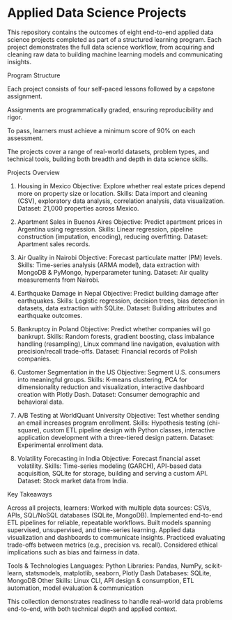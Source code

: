 # Applied Data Science Projects

This repository contains the outcomes of eight end-to-end applied data science projects completed as part of a structured learning program. Each project demonstrates the full data science workflow, from acquiring and cleaning raw data to building machine learning models and communicating insights.

Program Structure

Each project consists of four self-paced lessons followed by a capstone assignment.

Assignments are programmatically graded, ensuring reproducibility and rigor.

To pass, learners must achieve a minimum score of 90% on each assessment.

The projects cover a range of real-world datasets, problem types, and technical tools, building both breadth and depth in data science skills.


Projects Overview
1. Housing in Mexico
Objective: Explore whether real estate prices depend more on property size or location.
Skills: Data import and cleaning (CSV), exploratory data analysis, correlation analysis, data visualization.
Dataset: 21,000 properties across Mexico.

2. Apartment Sales in Buenos Aires
Objective: Predict apartment prices in Argentina using regression.
Skills: Linear regression, pipeline construction (imputation, encoding), reducing overfitting.
Dataset: Apartment sales records.

3. Air Quality in Nairobi
Objective: Forecast particulate matter (PM) levels.
Skills: Time-series analysis (ARMA model), data extraction with MongoDB & PyMongo, hyperparameter tuning.
Dataset: Air quality measurements from Nairobi.

4. Earthquake Damage in Nepal
Objective: Predict building damage after earthquakes.
Skills: Logistic regression, decision trees, bias detection in datasets, data extraction with SQLite.
Dataset: Building attributes and earthquake outcomes.

5. Bankruptcy in Poland
Objective: Predict whether companies will go bankrupt.
Skills: Random forests, gradient boosting, class imbalance handling (resampling), Linux command line navigation, evaluation with precision/recall trade-offs.
Dataset: Financial records of Polish companies.

6. Customer Segmentation in the US
Objective: Segment U.S. consumers into meaningful groups.
Skills: K-means clustering, PCA for dimensionality reduction and visualization, interactive dashboard creation with Plotly Dash.
Dataset: Consumer demographic and behavioral data.

7. A/B Testing at WorldQuant University
Objective: Test whether sending an email increases program enrollment.
Skills: Hypothesis testing (chi-square), custom ETL pipeline design with Python classes, interactive application development with a three-tiered design pattern.
Dataset: Experimental enrollment data.

8. Volatility Forecasting in India
Objective: Forecast financial asset volatility.
Skills: Time-series modeling (GARCH), API-based data acquisition, SQLite for storage, building and serving a custom API.
Dataset: Stock market data from India.

Key Takeaways

Across all projects, learners:
Worked with multiple data sources: CSVs, APIs, SQL/NoSQL databases (SQLite, MongoDB).
Implemented end-to-end ETL pipelines for reliable, repeatable workflows.
Built models spanning supervised, unsupervised, and time-series learning.
Applied data visualization and dashboards to communicate insights.
Practiced evaluating trade-offs between metrics (e.g., precision vs. recall).
Considered ethical implications such as bias and fairness in data.

Tools & Technologies
Languages: Python
Libraries: Pandas, NumPy, scikit-learn, statsmodels, matplotlib, seaborn, Plotly Dash
Databases: SQLite, MongoDB
Other Skills: Linux CLI, API design & consumption, ETL automation, model evaluation & communication

This collection demonstrates readiness to handle real-world data problems end-to-end, with both technical depth and applied context.
